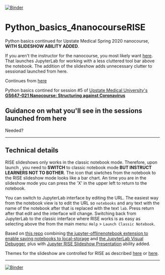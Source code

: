 [![Binder](https://mybinder.org/badge_logo.svg)](https://mybinder.org/v2/gh/fomightez/Python_basics_4nanocourseRISE/master?urlpath=lab%2Ftree%2Findex.ipynb)

# Python_basics_4nanocourseRISE

Python basics continued for Upstate Medical Spring 2020 nanocourse, **WITH SLIDESHOW ABILITY ADDED**.

If you aren't the instructor for the nanocourse, you most likely want [here](https://github.com/fomightez/Python_basics_4nanocourse). That launches JupyterLab for working with a less cluttered tool bar above the notebook. The addition of the slideshow adds unnecessary clutter to sessionad launched from here.

Continues from [here](https://github.com/fomightez/Python_basics_on_PDB_file)

Python basics contined for session #5 of [Upstate Medical University's **GS647-021 Nanocourse: Structuring against Coronavirus**](https://github.com/fomightez/UpstateGS647-021Nanocourse/wiki)

## Guidance on what you'll see in the sessions launched from here

Needed?


----

## Technical details

RISE slideshows only works in the classic notebook mode. Therefore, upon launch , you need to **SWITCH** to classic notebook mode **BUT INSTRUCT LEARNERS NOT TO BOTHER**. The icon that siwtches from the notebook to the RISE slideshow mode looks like a bar chart. An time you are in the slideshow mode you can press the 'X' in the upper left to return to the notebook. 

You can switch to JupyterLab interface by editing the URL. The easiest way from the notebook view is to edit the URL so `notebooks` and any text with the name of the notebook after that is replaced with the text `lab`. Press return after that edit and the interface will change. Switching back from JupyterLab to the classic interface where RISE works is as easy as selecting above the from the main  menu: `Help` > `Launch Classic Notebook`.

Based on [this repo](https://github.com/fomightez/BVCN-Jupyter_rise) combining [the jupyter-offlinenotebook extension to enable saving notebooks to local-storage](https://github.com/manics/jupyter-offlinenotebook) and [the JupyterLab Visual Debugger](https://github.com/jupyterlab/debugger), plus with [Jupyter RISE Slideshow Presentation](https://github.com/binder-examples/jupyter-rise) ability added. 

Themes for the slideshow are controlled for RISE as described [here](https://rise.readthedocs.io/en/stable/customize.html) or [here](https://github.com/damianavila/RISE/blob/master/doc/customize.md). 


-----

[![Binder](https://mybinder.org/badge_logo.svg)](https://mybinder.org/v2/gh/fomightez/Python_basics_4nanocourseRISE/master?urlpath=lab%2Ftree%2Findex.ipynb)










